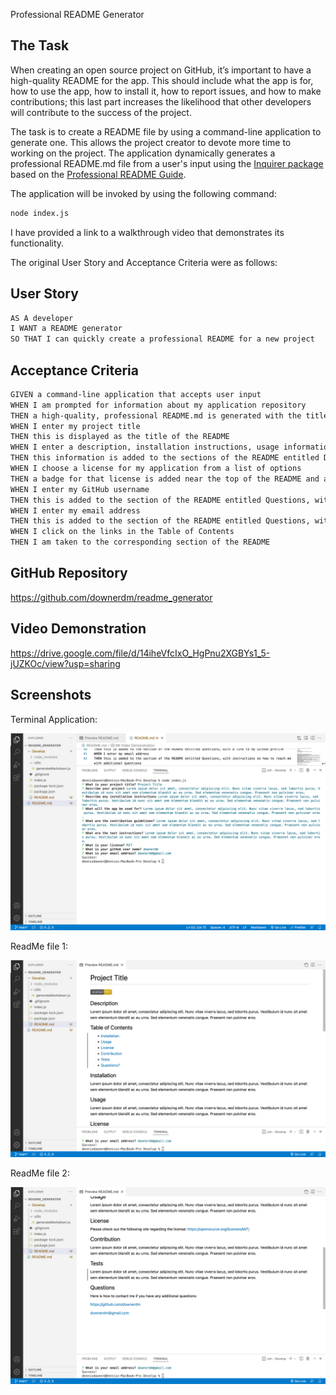 Professional README Generator

## The Task

When creating an open source project on GitHub, it’s important to have a high-quality README for the app. This should include what the app is for, how to use the app, how to install it, how to report issues, and how to make contributions; this last part increases the likelihood that other developers will contribute to the success of the project. 

The task is to create a README file by using a command-line application to generate one. This allows the project creator to devote more time to working on the project. The application dynamically generates a professional README.md file from a user's input using the [Inquirer package](https://www.npmjs.com/package/inquirer) based on the [Professional README Guide](https://coding-boot-camp.github.io/full-stack/github/professional-readme-guide).

The application will be invoked by using the following command:

```bash
node index.js
```

I have provided a link to a walkthrough video that demonstrates its functionality.

The original User Story and Acceptance Criteria were as follows:

## User Story

```md
AS A developer
I WANT a README generator
SO THAT I can quickly create a professional README for a new project
```

## Acceptance Criteria

```md
GIVEN a command-line application that accepts user input
WHEN I am prompted for information about my application repository
THEN a high-quality, professional README.md is generated with the title of my project and sections entitled Description, Table of Contents, Installation, Usage, License, Contributing, Tests, and Questions
WHEN I enter my project title
THEN this is displayed as the title of the README
WHEN I enter a description, installation instructions, usage information, contribution guidelines, and test instructions
THEN this information is added to the sections of the README entitled Description, Installation, Usage, Contributing, and Tests
WHEN I choose a license for my application from a list of options
THEN a badge for that license is added near the top of the README and a notice is added to the section of the README entitled License that explains which license the application is covered under
WHEN I enter my GitHub username
THEN this is added to the section of the README entitled Questions, with a link to my GitHub profile
WHEN I enter my email address
THEN this is added to the section of the README entitled Questions, with instructions on how to reach me with additional questions
WHEN I click on the links in the Table of Contents
THEN I am taken to the corresponding section of the README
```

## GitHub Repository

<https://github.com/downerdm/readme_generator>

## Video Demonstration

<https://drive.google.com/file/d/14iheVfcIxO_HgPnu2XGBYs1_5-jUZKOc/view?usp=sharing>

## Screenshots

Terminal Application:

![Terminal Application](./Develop/images/Downer_README1.png)

ReadMe file 1:

![Generated README 1](./Develop/images/Downer_README2.png)

ReadMe file 2:

![Generated README 2](./Develop/images/Downer_README3.png)

